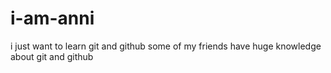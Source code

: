 # i-am-anni
i just want to learn git and github
some of my friends have huge knowledge about git and github
